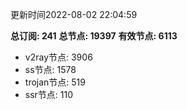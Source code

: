 更新时间2022-08-02 22:04:59

**总订阅: 241**
**总节点: 19397**
**有效节点: 6113**
- v2ray节点: 3906
- ss节点: 1578
- trojan节点: 519
- ssr节点: 110
